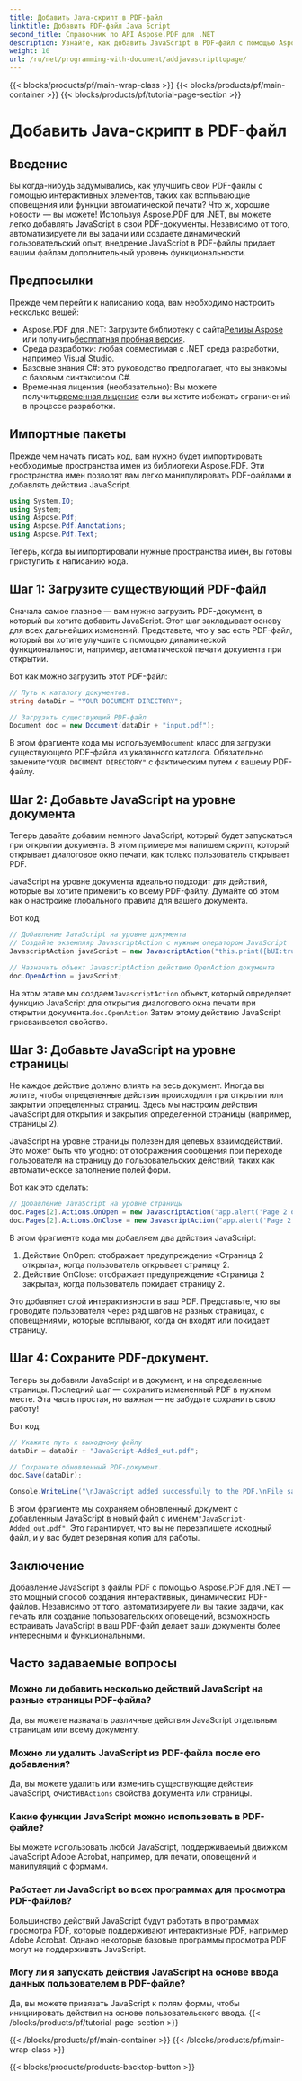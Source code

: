 ```yaml
---
title: Добавить Java-скрипт в PDF-файл
linktitle: Добавить PDF-файл Java Script
second_title: Справочник по API Aspose.PDF для .NET
description: Узнайте, как добавить JavaScript в PDF-файл с помощью Aspose.PDF для .NET. Пошаговое руководство с обучающими материалами по коду для сценариев на уровне документа и страницы.
weight: 10
url: /ru/net/programming-with-document/addjavascripttopage/
---
```


{{< blocks/products/pf/main-wrap-class >}}
{{< blocks/products/pf/main-container >}}
{{< blocks/products/pf/tutorial-page-section >}}

# Добавить Java-скрипт в PDF-файл

## Введение

Вы когда-нибудь задумывались, как улучшить свои PDF-файлы с помощью интерактивных элементов, таких как всплывающие оповещения или функции автоматической печати? Что ж, хорошие новости — вы можете! Используя Aspose.PDF для .NET, вы можете легко добавлять JavaScript в свои PDF-документы. Независимо от того, автоматизируете ли вы задачи или создаете динамический пользовательский опыт, внедрение JavaScript в PDF-файлы придает вашим файлам дополнительный уровень функциональности.

## Предпосылки

Прежде чем перейти к написанию кода, вам необходимо настроить несколько вещей:

-  Aspose.PDF для .NET: Загрузите библиотеку с сайта[Релизы Aspose](https://releases.aspose.com/pdf/net/) или получить[бесплатная пробная версия](https://releases.aspose.com/).
- Среда разработки: любая совместимая с .NET среда разработки, например Visual Studio.
- Базовые знания C#: это руководство предполагает, что вы знакомы с базовым синтаксисом C#.
-  Временная лицензия (необязательно): Вы можете получить[временная лицензия](https://purchase.aspose.com/temporary-license/) если вы хотите избежать ограничений в процессе разработки.

## Импортные пакеты

Прежде чем начать писать код, вам нужно будет импортировать необходимые пространства имен из библиотеки Aspose.PDF. Эти пространства имен позволят вам легко манипулировать PDF-файлами и добавлять действия JavaScript.

```csharp
using System.IO;
using System;
using Aspose.Pdf;
using Aspose.Pdf.Annotations;
using Aspose.Pdf.Text;
```

Теперь, когда вы импортировали нужные пространства имен, вы готовы приступить к написанию кода.

## Шаг 1: Загрузите существующий PDF-файл

Сначала самое главное — вам нужно загрузить PDF-документ, в который вы хотите добавить JavaScript. Этот шаг закладывает основу для всех дальнейших изменений. Представьте, что у вас есть PDF-файл, который вы хотите улучшить с помощью динамической функциональности, например, автоматической печати документа при открытии.

Вот как можно загрузить этот PDF-файл:

```csharp
// Путь к каталогу документов.
string dataDir = "YOUR DOCUMENT DIRECTORY";

// Загрузить существующий PDF-файл
Document doc = new Document(dataDir + "input.pdf");
```

 В этом фрагменте кода мы используем`Document` класс для загрузки существующего PDF-файла из указанного каталога. Обязательно замените`"YOUR DOCUMENT DIRECTORY"` с фактическим путем к вашему PDF-файлу.

## Шаг 2: Добавьте JavaScript на уровне документа

Теперь давайте добавим немного JavaScript, который будет запускаться при открытии документа. В этом примере мы напишем скрипт, который открывает диалоговое окно печати, как только пользователь открывает PDF.

JavaScript на уровне документа идеально подходит для действий, которые вы хотите применить ко всему PDF-файлу. Думайте об этом как о настройке глобального правила для вашего документа.

Вот код:

```csharp
// Добавление JavaScript на уровне документа
// Создайте экземпляр JavascriptAction с нужным оператором JavaScript
JavascriptAction javaScript = new JavascriptAction("this.print({bUI:true,bSilent:false,bShrinkToFit:true});");

// Назначить объект JavascriptAction действию OpenAction документа
doc.OpenAction = javaScript;
```

 На этом этапе мы создаем`JavascriptAction` объект, который определяет функцию JavaScript для открытия диалогового окна печати при открытии документа.`doc.OpenAction` Затем этому действию JavaScript присваивается свойство.

## Шаг 3: Добавьте JavaScript на уровне страницы

Не каждое действие должно влиять на весь документ. Иногда вы хотите, чтобы определенные действия происходили при открытии или закрытии определенных страниц. Здесь мы настроим действия JavaScript для открытия и закрытия определенной страницы (например, страницы 2).

JavaScript на уровне страницы полезен для целевых взаимодействий. Это может быть что угодно: от отображения сообщения при переходе пользователя на страницу до пользовательских действий, таких как автоматическое заполнение полей форм.

Вот как это сделать:

```csharp
// Добавление JavaScript на уровне страницы
doc.Pages[2].Actions.OnOpen = new JavascriptAction("app.alert('Page 2 opened')");
doc.Pages[2].Actions.OnClose = new JavascriptAction("app.alert('Page 2 closed')");
```

В этом фрагменте кода мы добавляем два действия JavaScript:
1. Действие OnOpen: отображает предупреждение «Страница 2 открыта», когда пользователь открывает страницу 2.
2. Действие OnClose: отображает предупреждение «Страница 2 закрыта», когда пользователь покидает страницу 2.

Это добавляет слой интерактивности в ваш PDF. Представьте, что вы проводите пользователя через ряд шагов на разных страницах, с оповещениями, которые всплывают, когда он входит или покидает страницу.

## Шаг 4: Сохраните PDF-документ.

Теперь вы добавили JavaScript и в документ, и на определенные страницы. Последний шаг — сохранить измененный PDF в нужном месте. Эта часть простая, но важная — не забудьте сохранить свою работу!

Вот код:

```csharp
// Укажите путь к выходному файлу
dataDir = dataDir + "JavaScript-Added_out.pdf";

// Сохраните обновленный PDF-документ.
doc.Save(dataDir);

Console.WriteLine("\nJavaScript added successfully to the PDF.\nFile saved at " + dataDir);
```

 В этом фрагменте мы сохраняем обновленный документ с добавленным JavaScript в новый файл с именем`"JavaScript-Added_out.pdf"`. Это гарантирует, что вы не перезапишете исходный файл, и у вас будет резервная копия для работы.

## Заключение

Добавление JavaScript в файлы PDF с помощью Aspose.PDF для .NET — это мощный способ создания интерактивных, динамических PDF-файлов. Независимо от того, автоматизируете ли вы такие задачи, как печать или создание пользовательских оповещений, возможность встраивать JavaScript в ваш PDF-файл делает ваши документы более интересными и функциональными.

## Часто задаваемые вопросы

### Можно ли добавить несколько действий JavaScript на разные страницы PDF-файла?
Да, вы можете назначать различные действия JavaScript отдельным страницам или всему документу.

### Можно ли удалить JavaScript из PDF-файла после его добавления?
Да, вы можете удалить или изменить существующие действия JavaScript, очистив`Actions` свойства документа или страницы.

### Какие функции JavaScript можно использовать в PDF-файле?
Вы можете использовать любой JavaScript, поддерживаемый движком JavaScript Adobe Acrobat, например, для печати, оповещений и манипуляций с формами.

### Работает ли JavaScript во всех программах для просмотра PDF-файлов?
Большинство действий JavaScript будут работать в программах просмотра PDF, которые поддерживают интерактивные PDF, например Adobe Acrobat. Однако некоторые базовые программы просмотра PDF могут не поддерживать JavaScript.

### Могу ли я запускать действия JavaScript на основе ввода данных пользователем в PDF-файле?
Да, вы можете привязать JavaScript к полям формы, чтобы инициировать действия на основе пользовательского ввода.
{{< /blocks/products/pf/tutorial-page-section >}}

{{< /blocks/products/pf/main-container >}}
{{< /blocks/products/pf/main-wrap-class >}}

{{< blocks/products/products-backtop-button >}}

